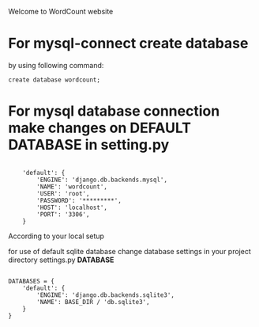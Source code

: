 Welcome to WordCount website

<h1>For mysql-connect create database </h1>
<p> by using following command: </p>
<code>create database wordcount;</code>

<h1>For mysql database connection make changes on DEFAULT DATABASE in setting.py </h1>
<code>
    'default': {
        'ENGINE': 'django.db.backends.mysql',
        'NAME': 'wordcount',
        'USER': 'root',
        'PASSWORD': '*********',
        'HOST': 'localhost',
        'PORT': '3306',
    }
</code>

<p>According to your local setup</p>

<p>for use of default sqlite database change database settings in your project directory settings.py <b>DATABASE</b></b></p>

<code> 
DATABASES = {
    'default': {
        'ENGINE': 'django.db.backends.sqlite3',
        'NAME': BASE_DIR / 'db.sqlite3',
    }
}
</code>
